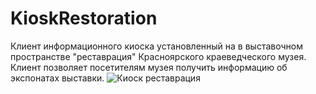 # KioskRestoration
Клиент информационного киоска установленный на в выставочном пространстве "реставрация" Красноярского краеведческого музея.
Клиент позволяет посетителям музея получить информацию об экспонатах выставки.
![Киоск реставрация](https://github.com/Alexander124rus/KioskRestoration/assets/25473119/834c7532-30de-4579-b957-2252137fb016)
